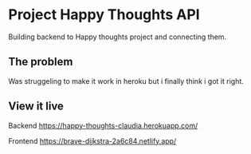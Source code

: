 # Project Happy Thoughts API

Building backend to Happy thoughts project and connecting them. 

## The problem

Was struggeling to make it work in heroku but i finally think i got it right. 

## View it live

Backend 
https://happy-thoughts-claudia.herokuapp.com/

Frontend
https://brave-dijkstra-2a6c84.netlify.app/



